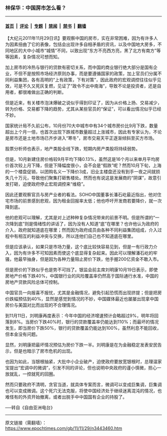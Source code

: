 ### 林保华：中国房市怎么看？

---

#### [首页](../../../..?n3443460) &nbsp;|&nbsp; [评论](../../../../../epoch-comment?n3443460) &nbsp;|&nbsp; [专题](../../../../../epoch-special?n3443460) &nbsp;|&nbsp; [禁闻](../../../../../epoch-news?n3443460) &nbsp;|&nbsp; [禁书](../../../../../books?n3443460) &nbsp;|&nbsp; [翻墙](https://github.com/gfw-breaker/nogfw/blob/master/README.md?n3443460)


<div class="post_content" id="artbody" itemprop="articleBody">
 <!-- article content begin -->
 <p>
  【大纪元2011年11月29日讯】要观察中国的房市，实在非常困难，因为有许多人为因素扭曲了它的表像，包括会出现许多自相矛盾的资讯，以及中国地大房多，不同地区的大中小城市“城情”不同，以致出现“东方不亮西方亮，黑了北方有南方”等等因素，复杂情况可想而知。
 </p>
 <p>
  加上房市的冷热与银行的贷款有密切关系，而中国的商业银行绝大部分是国有企业，不但不是按照市场经济原则办事，而是要遵循国家的政策，加上官员们分属不同利益集团，各有高明的“上有政策，下有对策”，因此政府的宏观调控往往似乎见效，可是不久又死灰复燃，见证了“政令不出中南海”，导致不论是投资者，还是自用者，都很难做出正确的判断。
 </p>
 <p>
  但是近来，有关楼市泡沫爆破之说似乎得到印证了，因为从价格上扬、交易减少，转为价格、交易都下降的趋势，尤其从某些官员的“保证”，可以看出情况似乎已经不妙。
 </p>
 <p>
  国家统计局不久前公布，10月份70大中城市中有34个城市房价比9月下跌，数量超出上个月一倍，也首次出现下跌城市数量超过上涨城市，因此有专家认为，不论是房市还是土地市场已齐步进入“寒冬”，房市交易天平正逐渐倾斜至买方市场。
 </p>
 <p>
  股票分析师也表示，地产类股全线下跌，短期内房产类股将持续弱势。
 </p>
 <p>
  但是，10月新建住房价格较9月平均下降0.13%，虽然这是16个月以来单月平均房价首次较上月下降，但是下降幅度很小，会不会是“假跌”呢？然而10月下旬，上海的一个楼盘促销，以团购名义一下降价3成，旧业主楼盘还没有到手一夜之间就损失几十万元，导致他们聚集打砸售楼处。然而也有说这是发展商的“阴谋”，故意引发打砸，迫使政府停止宏观调控来“维稳”。
 </p>
 <p>
  因此还要观察官员与房产业者的看法。SOHO中国董事长潘石屹最近指出，他对住宅市场的前景感到悲观，因为租金回报率太低；他也呼吁开发商若要降价，就一次降到底。
 </p>
 <p>
  他的悲观可以理解，尤其是对上述种种复杂情况带来的前景不明。但是所谓的“一次降到底”则是情绪性的讲话了，因为没有人知道“底”在哪里？也许他认为政府的介入，政府就知道底在哪里；然而因为政府成员由各种不同利益集团组成，介入过程中有相互的利益冲突与交换，所以连他们自己也不知道底在哪里。
 </p>
 <p>
  但是应该承认，如果只是市场力量，这个底比较快容易见到，但是一有行政力介入，因为有许多不可知因素而使这个底显得复杂起来。因此可以理解潘石屹的牢骚，他最早抽身，但是因为各种力量阻止房价下跌，他手握200亿资金不敢入市。
 </p>
 <p>
  但是房价的下跌似乎也是势不可挡了。银监会前主席刘明康10月19日表示，即使房地产价格下跌40%，中国银行业的风险覆盖率仍然高于国际通行水准，中国的房地产贷款风险总体可控制。
 </p>
 <p>
  中国官员一向报喜不报忧，尤其是金融情况，避免引起恐慌而出现挤提；但是把房价跌幅预估到40%，显然是感觉到情况的不妙，中国媒体最近也屡屡出现拿中国房价与美国对比而出现的不合理情况。
 </p>
 <p>
  到11月11日，刘明康再度表示：今年中国的经济增速预计会略超过9%，明年将回落到8%。当房价下跌40%时，银行的贷款覆盖率仍能达到110%；而最坏的情况发生，即当房价下跌50%，银行的贷款覆盖仍能达到100%，虽然利息不能回收，但本金没有问题。
 </p>
 <p>
  显然，刘明康把最坏情况预估为房价下跌一半。刘明康是在为金融稳定发表安民告示，但是也暗示了房市危机的出现。
 </p>
 <p>
  也因为如此，当银根抽紧，大批中小企业破产，迫使政府要放宽银根时，总理温家宝提出“宏调中的微调”，引发不同的评论，但也说明中央政府的谨小慎微，担心一放就乱，一控就死的回圈。
 </p>
 <p>
  然而只要政府不清明，贪官当道，就具体专案而言，微调可以变成巨集调，巨集调也可以变成微调。这个死穴无法克服，将使中国经济处于继续迷离混沌的情况，也难怪有的外资开始撤离，或者出脱手中中国国有企业的持股了。
 </p>
 <p>
  ──转自《自由亚洲电台》
 </p>
 <!-- article content end -->
 <div id="below_article_ad">
 </div>
</div>


---

原文链接（需翻墙）：https://www.epochtimes.com/gb/11/11/29/n3443460.htm